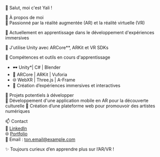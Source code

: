 👋 Salut, moi c'est   Yali !

🎯 À propos de moi  
🔹 Passionné par la réalité augmentée (AR) et la réalité virtuelle (VR)

🔹 Actuellement en apprentissage dans le développement d'expériences immersives 

🔹 J'utilise Unity avec ARCore**, ARKit et VR SDKs 

🚀 Compétences et outils en cours d'apprentissage  
- 🕶️ Unity*| C# | Blender  
- 📱 ARCore | ARKit | Vuforia
- 🌐 WebXR | Three.js | A-Frame 
- 🎨 Création d’expériences immersives et interactives  

📌 Projets potentiels à développer   
🚧 Développement d'une application mobile en AR pour la découverte culturelle
🚧 Création d’une plateforme web pour promouvoir des artistes numériques 

📫 Contact  
💼 [LinkedIn](www.linkedin.com/in/bobby-franck-yalinguena-1725882b4)  
🌐 [Portfolio]()  
📧 Email : [ton.email@example.com](yalinguenabob@gmail.com)  

✨ Toujours curieux d’en apprendre plus sur l’AR/VR !

<!---
Yali-debug/Yali-debug is a ✨ special ✨ repository because its `README.md` (this file) appears on your GitHub profile.
You can click the Preview link to take a look at your changes.
--->
